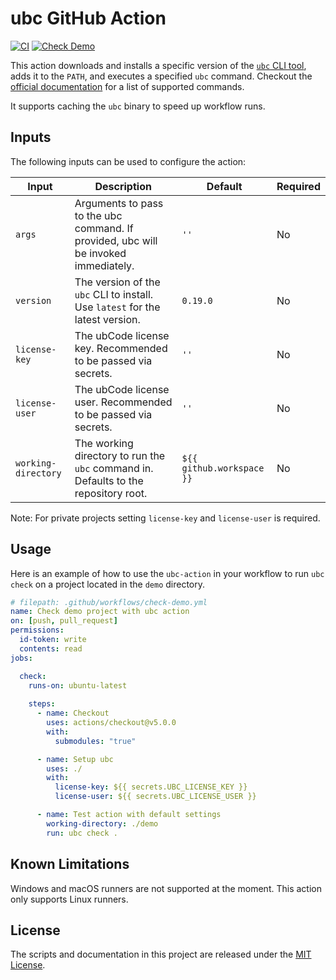# ubc GitHub Action

[![CI](https://github.com/useblocks/ubc-action/actions/workflows/ci.yml/badge.svg)](https://github.com/useblocks/ubc-action/actions/workflows/ci.yml)
[![Check Demo](https://github.com/useblocks/ubc-action/actions/workflows/check-demo.yml/badge.svg)](https://github.com/useblocks/ubc-action/actions/workflows/check-demo.yml)

This action downloads and installs a specific version of the [`ubc` CLI tool](https://ubcode.useblocks.com/ubc/introduction.html), adds it to the `PATH`, and executes a specified `ubc` command. Checkout the [official documentation](https://ubcode.useblocks.com/ubc/usage.html) for a list of supported commands.

It supports caching the `ubc` binary to speed up workflow runs.

## Inputs

The following inputs can be used to configure the action:

| Input               | Description                                                                          | Default                  | Required |
| ------------------- | ------------------------------------------------------------------------------------ | ------------------------ | -------- |
| `args`              | Arguments to pass to the ubc command. If provided, ubc will be invoked immediately.  | `''`                     | No       |
| `version`           | The version of the `ubc` CLI to install. Use `latest` for the latest version.        | `0.19.0`                 | No       |
| `license-key`       | The ubCode license key. Recommended to be passed via secrets.                        | `''`                     | No       |
| `license-user`      | The ubCode license user. Recommended to be passed via secrets.                       | `''`                     | No       |
| `working-directory` | The working directory to run the `ubc` command in. Defaults to the repository root.  | `${{ github.workspace }}`| No       |

Note: For private projects setting `license-key` and `license-user` is required.

## Usage

Here is an example of how to use the `ubc-action` in your workflow to run `ubc check` on a project located in the `demo` directory.

```yaml
# filepath: .github/workflows/check-demo.yml
name: Check demo project with ubc action
on: [push, pull_request]
permissions:
  id-token: write
  contents: read
jobs:

  check:
    runs-on: ubuntu-latest
    
    steps:
      - name: Checkout
        uses: actions/checkout@v5.0.0
        with:
          submodules: "true"

      - name: Setup ubc
        uses: ./
        with:
          license-key: ${{ secrets.UBC_LICENSE_KEY }}
          license-user: ${{ secrets.UBC_LICENSE_USER }}

      - name: Test action with default settings
        working-directory: ./demo
        run: ubc check .
```

## Known Limitations

Windows and macOS runners are not supported at the moment. This action only supports Linux runners.

## License

The scripts and documentation in this project are released under the [MIT License](LICENSE).